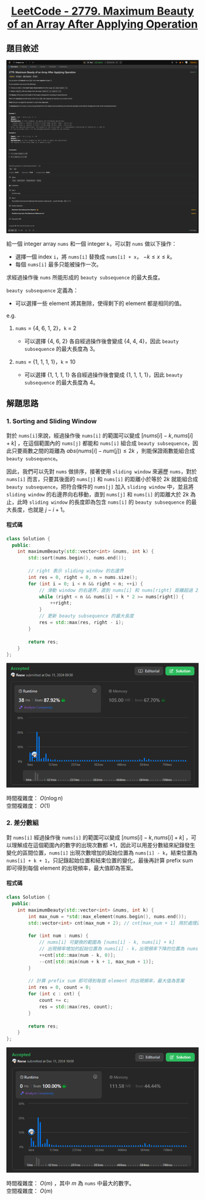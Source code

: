# <center> [LeetCode - 2779. Maximum Beauty of an Array After Applying Operation](https://leetcode.com/problems/maximum-beauty-of-an-array-after-applying-operation/description/) </center>

## 題目敘述

[![](https://raw.githubusercontent.com/reese60525/ForPicGo/main/Pictures/20241211092427758.png)](https://raw.githubusercontent.com/reese60525/ForPicGo/main/Pictures/20241211092427758.png)

給一個 integer array `nums` 和一個 integer `k`，可以對 `nums` 做以下操作：  

- 選擇一個 index `i`，將 `nums[i]` 替換成 `nums[i] + x`， $-k \leq x \leq k$。  
- 每個 `nums[i]` 最多只能被操作一次。

求經過操作後 `nums` 所能形成的 `beauty subsequence` 的最大長度。

`beauty subsequence` 定義為：

- 可以選擇一些 element 將其刪除，使得剩下的 element 都是相同的值。

e.g.

1. `nums` = {4, 6, 1, 2}，`k` = 2  
   - 可以選擇 {4, 6, 2} 各自經過操作後會變成 {4, 4, 4}，因此 `beauty subsequence` 的最大長度為 3。

2. `nums` = {1, 1, 1, 1}，`k` = 10
   - 可以選擇 {1, 1, 1, 1} 各自經過操作後會變成 {1, 1, 1, 1}，因此 `beauty subsequence` 的最大長度為 4。

## 解題思路

### 1. Sorting and Sliding Window

對於 `nums[i]`來說，經過操作後 `nums[i]` 的範圍可以變成 $[nums[i] - k, nums[i] + k]$ ，在這個範圍內的 `nums[j]` 都能和 `nums[i]` 組合成 `beauty subsequence`，因此只要兩數之間的距離為 $abs(nums[i] - num[j]) \leq 2k$ ，則能保證兩數能組合成 `beauty subsequence`。

因此，我們可以先對 `nums` 做排序，接著使用 `sliding window` 來遍歷 `nums`，對於 `nums[i]` 而言，只要其後面的 `nums[j]` 和 `nums[i]` 的距離小於等於 $2k$ 就能組合成 `beauty subsequence`，把符合條件的 `nums[j]` 加入 `sliding window` 中，並且將 `sliding window` 的右邊界向右移動，直到 `nums[j]` 和 `nums[i]` 的距離大於 $2k$ 為止，此時 `sliding window` 的長度即為包含 `nums[i]` 的 `beauty subsequence` 的最大長度，也就是 $j - i + 1$。

#### 程式碼

```c++ {.line-numbers}
class Solution {
  public:
    int maximumBeauty(std::vector<int> &nums, int k) {
        std::sort(nums.begin(), nums.end());

        // right 表示 sliding window 的右邊界
        int res = 0, right = 0, n = nums.size();
        for (int i = 0; i < n && right < n; ++i) {
            // 滑動 window 的右邊界，直到 nums[i] 和 nums[right] 距離超過 2k
            while (right < n && nums[i] + k * 2 >= nums[right]) {
                ++right;
            }
            // 更新 beauty subsequence 的最大長度
            res = std::max(res, right - i);
        }

        return res;
    }
};
```

[![](https://raw.githubusercontent.com/reese60525/ForPicGo/main/Pictures/20241211095106678.png)](https://raw.githubusercontent.com/reese60525/ForPicGo/main/Pictures/20241211095106678.png)

時間複雜度： $O(n \log n)$  
空間複雜度： $O(1)$

### 2. 差分數組

對 `nums[i]` 經過操作後 `nums[i]` 的範圍可以變成 $[nums[i] - k, nums[i] + k]$ ，可以理解成在這個範圍內的數字的出現次數都 +1，因此可以用差分數組來紀錄發生變化的區間位置，`nums[i]` 出現次數增加的起始位置為 `nums[i] - k`，結束位置為 `nums[i] + k + 1`，只記錄起始位置和結束位置的變化，最後再計算 prefix sum 即可得到每個 element 的出現頻率，最大值即為答案。

#### 程式碼

```c++ {.line-numbers}
class Solution {
  public:
    int maximumBeauty(std::vector<int> &nums, int k) {
        int max_num = *std::max_element(nums.begin(), nums.end());
        std::vector<int> cnt(max_num + 2); // cnt[max_num + 1] 用於處理邊界條件

        for (int num : nums) {
            // nums[i] 可變換的範圍為 [nums[i] - k, nums[i] + k]
            // 出現頻率增加的起始位置為 nums[i] - k，出現頻率下降的位置為 nums[i] + k + 1
            ++cnt[std::max(num - k, 0)];
            --cnt[std::min(num + k + 1, max_num + 1)];
        }

        // 計算 prefix sum 即可得到每個 element 的出現頻率，最大值為答案
        int res = 0, count = 0;
        for (int c : cnt) {
            count += c;
            res = std::max(res, count);
        }

        return res;
    }
};
```

[![](https://raw.githubusercontent.com/reese60525/ForPicGo/main/Pictures/20241211101221705.png)](https://raw.githubusercontent.com/reese60525/ForPicGo/main/Pictures/20241211101221705.png)

時間複雜度： $O(m)$ ，其中 $m$ 為 `nums` 中最大的數字。  
空間複雜度： $O(m)$
